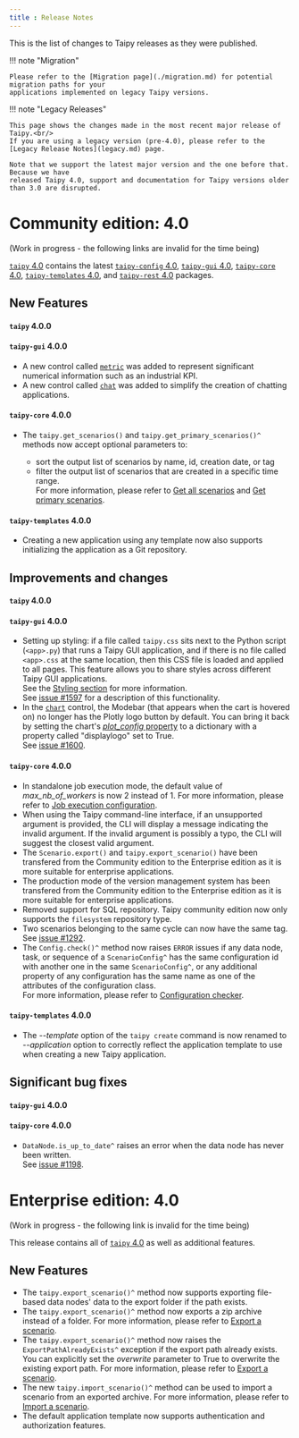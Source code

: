 ```yaml
---
title : Release Notes
---
```


This is the list of changes to Taipy releases as they were published.

!!! note "Migration"

    Please refer to the [Migration page](./migration.md) for potential migration paths for your
    applications implemented on legacy Taipy versions.

!!! note "Legacy Releases"

    This page shows the changes made in the most recent major release of Taipy.<br/>
    If you are using a legacy version (pre-4.0), please refer to the
    [Legacy Release Notes](legacy.md) page.

    Note that we support the latest major version and the one before that. Because we have
    released Taipy 4.0, support and documentation for Taipy versions older than 3.0 are disrupted.

# Community edition: 4.0

(Work in progress - the following links are invalid for the time being)

[`taipy` 4.0](https://pypi.org/project/taipy/4.0.0/) contains the latest
[`taipy-config` 4.0](https://pypi.org/project/taipy-config/4.0.0/),
[`taipy-gui` 4.0](https://pypi.org/project/taipy-gui/4.0.0/),
[`taipy-core` 4.0](https://pypi.org/project/taipy-core/4.0.0/),
[`taipy-templates` 4.0](https://pypi.org/project/taipy-templates/4.0.0/), and
[`taipy-rest` 4.0](https://pypi.org/project/taipy-rest/4.0.0/) packages.

## New Features

<h4><strong><code>taipy</code></strong> 4.0.0</h4>

<h4><strong><code>taipy-gui</code></strong> 4.0.0</h4>

- A new control called [`metric`](../refmans/gui/viselements/generic/metric.md) was added
  to represent significant numerical information such as an industrial KPI.
- A new control called [`chat`](../refmans/gui/viselements/generic/chat.md) was added
  to simplify the creation of chatting applications.

<h4><strong><code>taipy-core</code></strong> 4.0.0 </h4>

- The `taipy.get_scenarios()` and `taipy.get_primary_scenarios()^` methods now accept optional
  parameters to:

    - sort the output list of scenarios by name, id, creation date, or tag
    - filter the output list of scenarios that are created in a specific time range.<br/>
  For more information, please refer to
  [Get all scenarios](../userman/scenario_features/sdm/scenario/index.md#get-all-scenarios) and
  [Get primary scenarios](../userman/scenario_features/sdm/scenario/index.md#get-primary-scenarios).

<h4><strong><code>taipy-templates</code></strong> 4.0.0 </h4>

- Creating a new application using any template now also supports initializing the application as a
  Git repository.

## Improvements and changes

<h4><strong><code>taipy</code></strong> 4.0.0</h4>

<h4><strong><code>taipy-gui</code></strong> 4.0.0</h4>

- Setting up styling: if a file called `taipy.css` sits next to the Python script (`<app>.py`) that
  runs a Taipy GUI application, and if there is no file called `<app>.css` at the same location,
  then this CSS file is loaded and applied to all pages. This feature allows you to share styles
  across different Taipy GUI applications.<br/>
  See the [Styling section](../userman/gui/styling/index.md#style-sheets) for more
  information.<br/>
  See [issue #1597](https://github.com/Avaiga/taipy/issues/1597) for a description of this
  functionality.
- In the [`chart`](../refmans/gui/viselements/generic/chart.md) control, the Modebar (that
  appears when the cart is hovered on) no longer has the Plotly logo button by default.
  You can bring it back by setting the chart's
  [*plot_config* property](../refmans/gui/viselements/generic/chart.md#p-plot_config)
  to a dictionary with a property called "displaylogo" set to True.<br/>
  See [issue #1600](https://github.com/Avaiga/taipy/issues/1600).

<h4><strong><code>taipy-core</code></strong> 4.0.0 </h4>

- In standalone job execution mode, the default value of *max_nb_of_workers* is now 2 instead of 1.
  For more information, please refer to
  [Job execution configuration](../userman/advanced_features/configuration/job-config.md).
- When using the Taipy command-line interface, if an unsupported argument is provided, the CLI
  will display a message indicating the invalid argument. If the invalid argument is possibly a
  typo, the CLI will suggest the closest valid argument.
- The `Scenario.export()` and `taipy.export_scenario()` have been transfered from the Community
  edition to the Enterprise edition as it is more suitable for enterprise applications.
- The production mode of the version management system has been transfered from the Community edition
  to the Enterprise edition as it is more suitable for enterprise applications.
- Removed support for SQL repository. Taipy community edition now only supports the `filesystem`
  repository type.
- Two scenarios belonging to the same cycle can now have the same tag.<br/>
  See [issue #1292](https://github.com/Avaiga/taipy/issues/1292).
- The `Config.check()^` method now raises `ERROR` issues if any data node, task, or sequence of
  a `ScenarioConfig^` has the same configuration id with another one in the same `ScenarioConfig^`,
  or any additional property of any configuration has the same name as one of the attributes
  of the configuration class.<br/>
  For more information, please refer to [Configuration checker](../userman/advanced_features/configuration/config-checker.md).

<h4><strong><code>taipy-templates</code></strong> 4.0.0 </h4>

- The *--template* option of the `taipy create` command is now renamed to *--application* option
  to correctly reflect the application template to use when creating a new Taipy application.

## Significant bug fixes

<h4><strong><code>taipy-gui</code></strong> 4.0.0</h4>

<h4><strong><code>taipy-core</code></strong> 4.0.0</h4>

- `DataNode.is_up_to_date^` raises an error when the data node has never been written.<br/>
  See [issue #1198](https://github.com/Avaiga/taipy/issues/1198).

# Enterprise edition: 4.0

(Work in progress - the following link is invalid for the time being)

This release contains all of [`taipy` 4.0](https://pypi.org/project/taipy/4.0.0) as well as
additional features.

## New Features

- The `taipy.export_scenario()^` method now supports exporting file-based data nodes' data to the
  export folder if the path exists.
- The `taipy.export_scenario()^` method now exports a zip archive instead of a
  folder. For more information, please refer to
  [Export a scenario](../userman/scenario_features/sdm/scenario/index.md#export-a-scenario).
- The `taipy.export_scenario()^` method now raises the `ExportPathAlreadyExists^`
  exception if the export path already exists. You can explicitly set the *overwrite* parameter to
  True to overwrite the existing export path. For more information, please refer to
  [Export a scenario](../userman/scenario_features/sdm/scenario/index.md#export-a-scenario).
- The new `taipy.import_scenario()^` method can be used to import a scenario from an exported
  archive. For more information, please refer to
  [Import a scenario](../userman/scenario_features/sdm/scenario/index.md#import-a-scenario).
- The default application template now supports authentication and authorization features.
